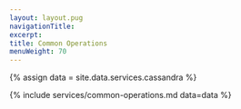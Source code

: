 ```yaml
---
layout: layout.pug
navigationTitle:
excerpt:
title: Common Operations
menuWeight: 70
---
```

{% assign data = site.data.services.cassandra %}

{% include services/common-operations.md data=data %}
